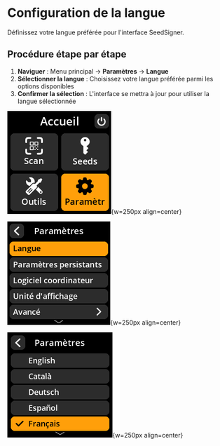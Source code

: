 # Configuration de la langue

Définissez votre langue préférée pour l'interface SeedSigner.

## Procédure étape par étape

1. **Naviguer** : Menu principal → **Paramètres** → **Langue**
2. **Sélectionner la langue** : Choisissez votre langue préférée parmi les options disponibles
3. **Confirmer la sélection** : L'interface se mettra à jour pour utiliser la langue sélectionnée

![Settings selection menu](images/HomeScreenSettingsSelectView_dc_bs_fr.png){w=250px align=center}

![Settings selection menu](images/SettingsMainMenuLanguageSelectView_dc_bs_fr.png){w=250px align=center}

![Settings selection menu](images/SettingsEntryUpdateSelectionView_locale_dc_bs_fr.png){w=250px align=center}
